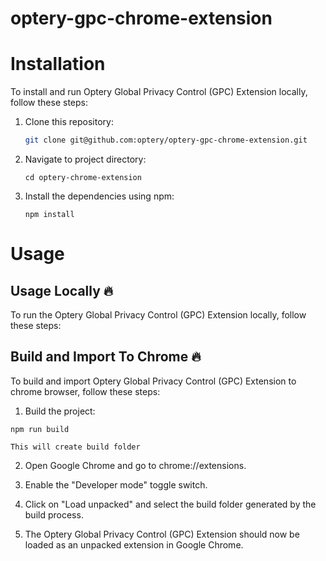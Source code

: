 # optery-gpc-chrome-extension

# Installation

To install and run Optery Global Privacy Control (GPC) Extension locally, follow these steps:

1. Clone this repository:

   ```bash
   git clone git@github.com:optery/optery-gpc-chrome-extension.git
   ```
2. Navigate to project directory:

   ```
   cd optery-chrome-extension
   ```
4. Install the dependencies using npm:
   ```
   npm install
   ```
# Usage
## Usage Locally  🔥
To run the Optery Global Privacy Control (GPC) Extension locally, follow these steps:

## Build and Import To Chrome 🔥
To build and import Optery Global Privacy Control (GPC) Extension to chrome browser, follow these steps:

1. Build the project:
```
npm run build
```
`This will create build folder`

2. Open Google Chrome and go to chrome://extensions.

3. Enable the "Developer mode" toggle switch.

4. Click on "Load unpacked" and select the build folder generated by the build process.

5. The Optery Global Privacy Control (GPC) Extension should now be loaded as an unpacked extension in Google Chrome.
